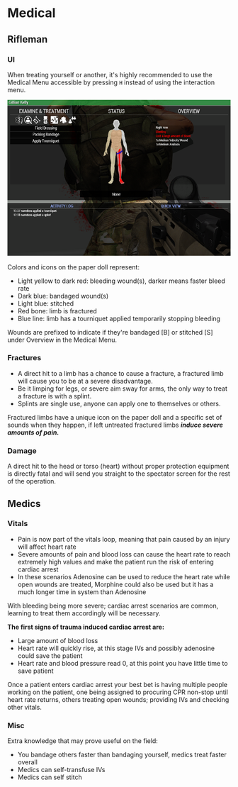 # Medical

## Rifleman

### UI

When treating yourself or another, it's highly recommended to use the Medical Menu accessible by pressing `H` instead of using the interaction menu.

![Diagram](img/medical_menu.png)

Colors and icons on the paper doll represent:

 - Light yellow to dark red: bleeding wound(s), darker means faster bleed rate
 - Dark blue: bandaged wound(s)
 - Light blue: stitched
 - Red bone: limb is fractured
 - Blue line: limb has a tourniquet applied temporarily stopping bleeding  

Wounds are prefixed to indicate if they're bandaged [B] or stitched [S] under Overview in the Medical Menu.

### Fractures

- A direct hit to a limb has a chance to cause a fracture, a fractured limb will cause you to be at a severe disadvantage.
- Be it limping for legs, or severe aim sway for arms, the only way to treat a fracture is with a splint.
- Splints are single use, anyone can apply one to themselves or others.

Fractured limbs have a unique icon on the paper doll and a specific set of sounds when they happen, if left untreated fractured limbs ***induce severe amounts of pain.***

### Damage

A direct hit to the head or torso (heart) without proper protection equipment is directly fatal and will send you straight to the spectator screen for the rest of the operation.

## Medics

### Vitals

- Pain is now part of the vitals loop, meaning that pain caused by an injury will affect heart rate
- Severe amounts of pain and blood loss can cause the heart rate to reach extremely high values and make the patient run the risk of entering cardiac arrest
- In these scenarios Adenosine can be used to reduce the heart rate while open wounds are treated, Morphine could also be used but it has a much longer time in system than Adenosine

With bleeding being more severe; cardiac arrest scenarios are common, learning to treat them accordingly will be necessary.

**The first signs of trauma induced cardiac arrest are:**

- Large amount of blood loss
- Heart rate will quickly rise, at this stage IVs and possibly adenosine could save the patient
- Heart rate and blood pressure read 0, at this point you have little time to save patient

Once a patient enters cardiac arrest your best bet is having multiple people working on the patient, one being assigned to procuring CPR non-stop until heart rate returns, others treating open wounds; providing IVs and checking other vitals.

### Misc

Extra knowledge that may prove useful on the field:

- You bandage others faster than bandaging yourself, medics treat faster overall
- Medics can self-transfuse IVs
- Medics can self stitch
